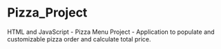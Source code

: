 # Pizza_Project
HTML and JavaScript - Pizza Menu Project  - Application to populate and customizable pizza order and calculate total price.
